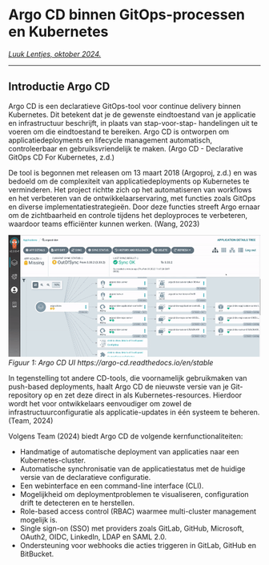 # Argo CD binnen GitOps-processen en Kubernetes
*[Luuk Lentjes, oktober 2024.](https://github.com/hanaim-devops/devops-blog-GoobyTheBOI/tree/main/src/dev-blog-name-in-kebab-case)*
<hr/>

## Introductie Argo CD
Argo CD is een declaratieve GitOps-tool voor continue delivery binnen Kubernetes. 
Dit betekent dat je de gewenste eindtoestand van je applicatie en infrastructuur beschrijft, in plaats van 
stap-voor-stap- handelingen uit te voeren om die eindtoestand te bereiken. Argo CD is ontworpen om  
applicatiedeployments en lifecycle management automatisch, controleerbaar en
gebruiksvriendelijk te maken. (Argo CD - Declarative GitOps CD For Kubernetes, z.d.)

De tool is begonnen met releasen om 13 maart 2018 (Argoproj, z.d.) en was bedoeld om de complexiteit van 
applicatiedeployments op Kubernetes te verminderen. Het project richtte zich op het automatiseren van workflows en 
het verbeteren van de ontwikkelaarservaring, met functies zoals GitOps en diverse implementatiestrategieën. Door 
deze functies streeft Argo ernaar om de zichtbaarheid en controle tijdens het deployproces te verbeteren, waardoor 
teams efficiënter kunnen werken. (Wang, 2023)

<img src="./plaatjes/argocd-ui.gif">
<i>Figuur 1: Argo CD UI https://argo-cd.readthedocs.io/en/stable</i>

In tegenstelling tot andere CD-tools, die voornamelijk gebruikmaken van push-based deployments, haalt Argo CD de 
nieuwste versie van je Git-repository op en zet deze direct in als Kubernetes-resources. 
Hierdoor wordt het voor ontwikkelaars eenvoudiger om zowel de infrastructuurconfiguratie als applicatie-updates in 
één systeem te beheren. (Team, 2024)

Volgens Team (2024) biedt Argo CD de volgende kernfunctionaliteiten:

- Handmatige of automatische deployment van applicaties naar een Kubernetes-cluster.
- Automatische synchronisatie van de applicatiestatus met de huidige versie van de declaratieve configuratie.
- Een webinterface en een command-line interface (CLI).
- Mogelijkheid om deploymentproblemen te visualiseren, configuration drift te detecteren en te herstellen.
- Role-based access control (RBAC) waarmee multi-cluster management mogelijk is.
- Single sign-on (SSO) met providers zoals GitLab, GitHub, Microsoft, OAuth2, OIDC, LinkedIn, LDAP en SAML 2.0.
- Ondersteuning voor webhooks die acties triggeren in GitLab, GitHub en BitBucket.







